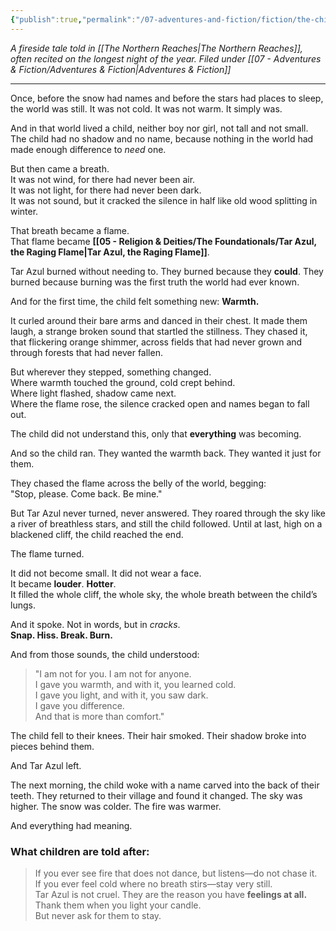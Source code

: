 ```yaml
---
{"publish":true,"permalink":"/07-adventures-and-fiction/fiction/the-child-who-chased-the-first-warmth/"}
---
```


_A fireside tale told in [[The Northern Reaches\|The Northern Reaches]], often recited on the longest night of the year. Filed under [[07 - Adventures & Fiction/Adventures & Fiction\|Adventures & Fiction]]_

---

Once, before the snow had names and before the stars had places to sleep, the world was still. It was not cold. It was not warm. It simply was.

And in that world lived a child, neither boy nor girl, not tall and not small. The child had no shadow and no name, because nothing in the world had made enough difference to _need_ one.

But then came a breath.  
It was not wind, for there had never been air.  
It was not light, for there had never been dark.  
It was not sound, but it cracked the silence in half like old wood splitting in winter.

That breath became a flame.  
That flame became **[[05 - Religion & Deities/The Foundationals/Tar Azul, the Raging Flame\|Tar Azul, the Raging Flame]]**.

Tar Azul burned without needing to. They burned because they **could**. They burned because burning was the first truth the world had ever known.

And for the first time, the child felt something new: **Warmth.**

It curled around their bare arms and danced in their chest. It made them laugh, a strange broken sound that startled the stillness. They chased it, that flickering orange shimmer, across fields that had never grown and through forests that had never fallen.

But wherever they stepped, something changed.  
Where warmth touched the ground, cold crept behind.  
Where light flashed, shadow came next.  
Where the flame rose, the silence cracked open and names began to fall out.

The child did not understand this, only that **everything** was becoming.

And so the child ran. They wanted the warmth back. They wanted it just for them.

They chased the flame across the belly of the world, begging:  
"Stop, please. Come back. Be mine."

But Tar Azul never turned, never answered. They roared through the sky like a river of breathless stars, and still the child followed. Until at last, high on a blackened cliff, the child reached the end.

The flame turned.

It did not become small. It did not wear a face.  
It became **louder**. **Hotter**.  
It filled the whole cliff, the whole sky, the whole breath between the child’s lungs.

And it spoke. Not in words, but in _cracks_.  
**Snap. Hiss. Break. Burn.**

And from those sounds, the child understood:

> "I am not for you. I am not for anyone.  
> I gave you warmth, and with it, you learned cold.  
> I gave you light, and with it, you saw dark.  
> I gave you difference.  
> And that is more than comfort."

The child fell to their knees. Their hair smoked. Their shadow broke into pieces behind them.

And Tar Azul left.

The next morning, the child woke with a name carved into the back of their teeth. They returned to their village and found it changed. The sky was higher. The snow was colder. The fire was warmer.

And everything had meaning.

### What children are told after:
> If you ever see fire that does not dance, but listens—do not chase it.  
> If you ever feel cold where no breath stirs—stay very still.  
> Tar Azul is not cruel. They are the reason you have **feelings at all.**  
> Thank them when you light your candle.  
> But never ask for them to stay.